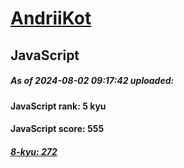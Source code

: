 # [AndriiKot](https://www.codewars.com/users/AndriiKot) 
## JavaScript
##### As of 2024-08-02 09:17:42 uploaded:
#### JavaScript rank: 5 kyu
#### JavaScript score: 555
##### [8-kyu: 272](https://github.com/AndriiKot/JavaScript__CodeWars/tree/main/kyu-8)
